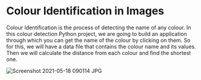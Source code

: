 # Colour Identification in Images
Colour Identification is the process of detecting the name of any colour.
In this colour detection Python project, we are going to build an application through which you can get the name of the colour by clicking on them. 
So for this, we will have a data file that contains the colour name and its values. 
Then we will calculate the distance from each colour and find the shortest one.


![Screenshot 2021-05-18 090114 JPG](https://user-images.githubusercontent.com/53997811/118586045-ab8d6280-b7b7-11eb-90ed-fdd79e6d3da9.png)





